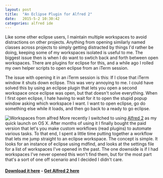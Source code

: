 ```yaml
---
layout: post
title:  "An Eclipse Plugin for Alfred 2"
date:   2015-5-2 10:30:42
categories: alfred ide
---
```

Like some other eclipse users, I maintain multiple workspaces to avoid distractions on other projects. Anything from opening similarly named classes across projects to simply getting distracted by things I'd rather be doing, keeping some of my workspaces isolated is useful to me. The biggest issue then is when I do want to swtich back and forth between open workspaces. There are plugins for eclipse for this, and a while ago I rolled my own helper scripts to open eclipse from an iTerm session. 

The issue with opening it in an iTerm session is this: If I close that iTerm window it shuts down eclipse. This was very annoying to me. I could have solved this by using an eclipse plugin that lets you open a second workspace once eclipse was open, but that doesn't solve everything. When I first open eclipse, I hate having to wait for it to open the stupid popup window asking which workspace I want. I want to open eclipse, go do something else while it loads, and then go back to a ready to go eclipse. 

![Workspaces from alfred]({{site.baseurl}}/images/alfred-eclipse/eclipse-workspaces.png)
More recently I switched to using [Alfred 2](http://alfredapp.com) as my quick launch on OS X. After months of using it I finally bought the paid version that let's you make custom workflows (read plugins) to automate various tasks. To that end, I spent a little time putting together a workflow that lets me jump straight to an eclipse workspace. The concept is simple. It looks for an instance of eclipse using mdfind, and looks at the settings file for a list of workspaces I've opened in the past. The one downside is if I had workspaces I've never opened this won't find them, but for the most part that's a sort of one off scenario and I decided I didn't care.

#### [Download it here]({{site.baseurl}}/files/Eclipse.alfredworkflow) - [Get Alfred 2 here](http://alfredapp.com)